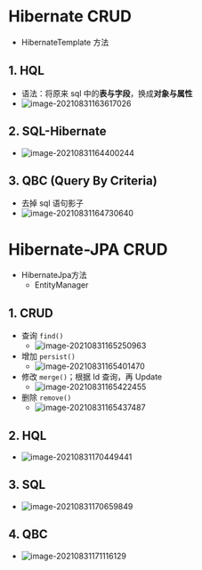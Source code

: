 # Hibernate CRUD

- HibernateTemplate 方法

## 1. HQL

- 语法：将原来 sql 中的**表与字段**，换成**对象与属性**
- ![image-20210831163617026](https://raw.githubusercontent.com/TWDH/Leetcode-From-Zero/pictures/img/image-20210831163617026.png)

## 2. SQL-Hibernate

- ![image-20210831164400244](https://raw.githubusercontent.com/TWDH/Leetcode-From-Zero/pictures/img/image-20210831164400244.png)

## 3. QBC (Query By Criteria)

- 去掉 sql 语句影子
- ![image-20210831164730640](https://raw.githubusercontent.com/TWDH/Leetcode-From-Zero/pictures/img/image-20210831164730640.png)

# Hibernate-JPA CRUD

- HibernateJpa方法
  - EntityManager

## 1. CRUD

- 查询 `find()`
  - ![image-20210831165250963](https://raw.githubusercontent.com/TWDH/Leetcode-From-Zero/pictures/img/image-20210831165250963.png)
- 增加 `persist()`
  - ![image-20210831165401470](https://raw.githubusercontent.com/TWDH/Leetcode-From-Zero/pictures/img/image-20210831165401470.png)
- 修改 `merge()`；根据 Id 查询，再 Update
  - ![image-20210831165422455](https://raw.githubusercontent.com/TWDH/Leetcode-From-Zero/pictures/img/image-20210831165422455.png)
- 删除 `remove()`
  - ![image-20210831165437487](https://raw.githubusercontent.com/TWDH/Leetcode-From-Zero/pictures/img/image-20210831165437487.png)

## 2. HQL

- ![image-20210831170449441](https://raw.githubusercontent.com/TWDH/Leetcode-From-Zero/pictures/img/image-20210831170449441.png)

## 3. SQL

- ![image-20210831170659849](https://raw.githubusercontent.com/TWDH/Leetcode-From-Zero/pictures/img/image-20210831170659849.png)

## 4. QBC

- ![image-20210831171116129](https://raw.githubusercontent.com/TWDH/Leetcode-From-Zero/pictures/img/image-20210831171116129.png)
